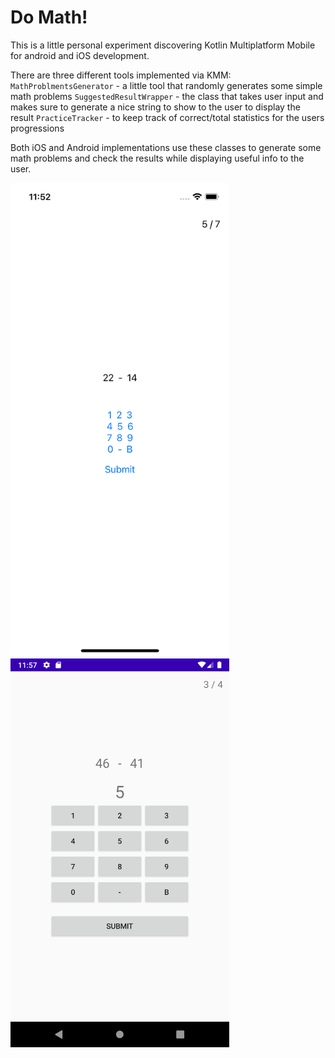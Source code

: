 Do Math!
========

This is a little personal experiment discovering Kotlin Multiplatform Mobile for android and iOS development.

There are three different tools implemented via KMM:
`MathProblmentsGenerator` - a little tool that randomly generates some simple math problems
`SuggestedResultWrapper` - the class that takes user input and makes sure to generate a nice string to show to the user to display the result
`PracticeTracker` - to keep track of correct/total statistics for the users progressions

Both iOS and Android implementations use these classes to generate some math problems and check the results while displaying useful info to the user.

<img src="https://raw.githubusercontent.com/ariedov/domath/master/screenshots/iOS_screenshot.png" data-canonical-src="https://raw.githubusercontent.com/ariedov/domath/master/screenshots/iOS_screenshot.png" width="350" /> 

<img src="https://raw.githubusercontent.com/ariedov/domath/master/screenshots/android_screenshot.png" data-canonical-src="https://raw.githubusercontent.com/ariedov/domath/master/screenshots/android_screenshot.png" width="350" />

